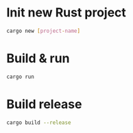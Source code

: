 # Init new Rust project
```bash
cargo new [project-name]
```

# Build & run
```bash
cargo run
```

# Build release
```bash
cargo build --release
```
